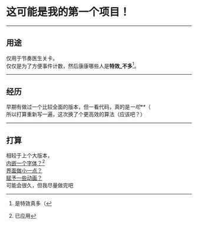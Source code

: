 # 这可能是我的第一个项目！  
- - -  
## 用途  
仅用于节奏医生关卡。  
仅仅是为了方便事件计数，然后康康哪些人是**特效_不多**[^1]。  
- - -
## 经历  
早期有做过一个比较全面的版本，但一看代码，真的是*一坨\*\**（  
所以打算重新写一遍，这次换了个更高效的算法（应该吧？）  
- - -  
## 打算  
相较于上个大版本，  
<u>内嵌一个字体？[^2]</u>  
<u>界面做小一点？</u>  
<u>赋予一些动画？</u>  
可能会很久，但我尽量做完吧  
[^1]: 是特效真多（ 
[^2]: 已应用 
